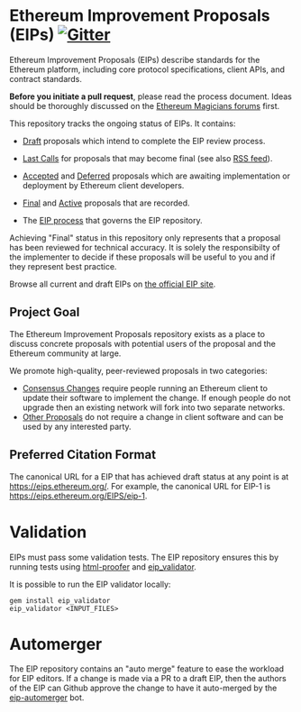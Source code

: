# Ethereum Improvement Proposals (EIPs) [![Gitter](https://badges.gitter.im/Join%20Chat.svg)](https://gitter.im/ethereum/EIPs?utm_source=badge&utm_medium=badge&utm_campaign=pr-badge)

Ethereum Improvement Proposals (EIPs) describe standards for the Ethereum platform, including core protocol specifications, client APIs, and contract standards.

**Before you initiate a pull request**, please read the process document. Ideas should be thoroughly discussed on the [Ethereum Magicians forums](https://ethereum-magicians.org) first.

This repository tracks the ongoing status of EIPs. It contains:

- [Draft](https://eips.ethereum.org/all) proposals which intend to complete the EIP review process.

- [Last Calls](https://eips.ethereum.org/all) for proposals that may become final (see also [RSS feed](https://eips.ethereum.org/last-call.xml)).
- [Accepted](https://eips.ethereum.org/all) and [Deferred](https://eips.ethereum.org/all) proposals which are awaiting implementation or deployment by Ethereum client developers.
- [Final](https://eips.ethereum.org/all) and [Active](https://eips.ethereum.org/all) proposals that are recorded.
- The [EIP process](https://github.com/ethereum/EIPs/blob/master/EIPS/eip-1.md#eip-work-flow) that governs the EIP repository.

Achieving "Final" status in this repository only represents that a proposal has been reviewed for technical accuracy. It is solely the responsibilty of the implementer to decide if these proposals will be useful to you and if they represent best practice.

Browse all current and draft EIPs on [the official EIP site](http://eips.ethereum.org/).

## Project Goal

The Ethereum Improvement Proposals repository exists as a place to discuss concrete proposals with potential users of the proposal and the Ethereum community at large.

We promote high-quality, peer-reviewed proposals in two categories:

- [Consensus Changes](https://github.com/ethereum/EIPs/blob/master/EIPS/eip-1.md#eip-types) require people running an Ethereum client to update their software to implement the change. If enough people do not upgrade then an existing network will fork into two separate networks.
- [Other Proposals](https://github.com/ethereum/EIPs/blob/master/EIPS/eip-1.md#eip-types) do not require a change in client software and can be used by any interested party.

## Preferred Citation Format

The canonical URL for a EIP that has achieved draft status at any point is at https://eips.ethereum.org/. For example, the canonical URL for EIP-1 is https://eips.ethereum.org/EIPS/eip-1.

# Validation

EIPs must pass some validation tests.  The EIP repository ensures this by running tests using [html-proofer](https://rubygems.org/gems/html-proofer) and [eip_validator](https://rubygems.org/gems/eip_validator).

It is possible to run the EIP validator locally:
```
gem install eip_validator
eip_validator <INPUT_FILES>
```

# Automerger

The EIP repository contains an "auto merge" feature to ease the workload for EIP editors.  If a change is made via a PR to a draft EIP, then the authors of the EIP can Github approve the change to have it auto-merged by the [eip-automerger](https://github.com/eip-automerger/automerger) bot.
